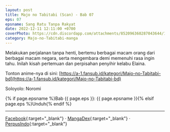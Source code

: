 ```yaml
---
layout: post
title: Majo no Tabitabi (Scan) - Bab 07
eps: 07
epsname: Sang Ratu Tanpa Rakyat
date: 2022-12-11 12:11:00 +0700
coverPhoto: https://cdn.discordapp.com/attachments/852096360287043644/1075786877661106177/bab7.png
category: Majo-no-Tabitabi-manga
---
```


Melakukan perjalanan tanpa henti, bertemu berbagai macam orang dari berbagai macam negara, serta mengembara demi memenuhi rasa ingin tahu. Inilah kisah pertemuan dan perpisahan penyihir kelabu Elaina.

Tonton anime-nya di sini: [https://a-1.fansub.id/kategori/Majo-no-Tabitabi-bd](https://a-1.fansub.id/kategori/Majo-no-Tabitabi-bd)

Soloyolo: Noromi

{% if page.epsname %}Bab {{ page.eps }}: {{ page.epsname }}{% elsif page.eps %}Unduh{% endif %}

---
[Facebook](https://www.facebook.com/a1fansub/posts/pfbid0kgX8FV2SadwqqvENmpCWfKhT1Y8mK4j7LVMhEiDpNQeJXjLR1BSkTF5A4prTktkXl){:target="_blank"} &middot; [MangaDex](https://mangadex.org/chapter/7feae4f0-188f-4919-949d-bbf4ba019930){:target="_blank"} &middot; [PerpusIndo](https://www.perpusindo.info/berkas/6lIZbvGO.elaina-majo-no-tabitabi-bab-07-digital-pdf){:target="_blank"}